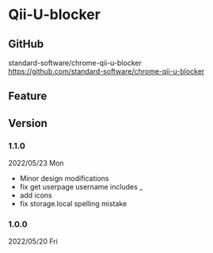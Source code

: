 # Qii-U-blocker

## GitHub

standard-software/chrome-qii-u-blocker  
https://github.com/standard-software/chrome-qii-u-blocker

## Feature

## Version

### 1.1.0
2022/05/23 Mon
- Minor design modifications
- fix get userpage username includes _
- add icons
- fix storage.local spelling mistake

### 1.0.0
2022/05/20 Fri
